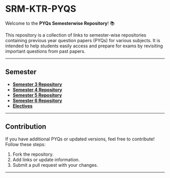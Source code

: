 # SRM-KTR-PYQS

Welcome to the **PYQs Semesterwise Repository**! 📚

This repository is a collection of links to semester-wise repositories containing previous year question papers (PYQs) for various subjects. It is intended to help students easily access and prepare for exams by revisiting important questions from past papers.

---

## Semester


- [**Semester 3 Repository**](https://github.com/pulkitshringi/SRM-Sem3-Notes-PYQS)
- [**Semester 4 Repository**](https://github.com/pulkitshringi/SRM-Sem-4-Notes-PYQS)
- [**Semester 5 Repository**](https://github.com/pulkitshringi/SRM-Sem5-Notes-PYQS)
- [**Semester 6 Repository**](https://github.com/pulkitshringi/SRM-Sem6-Notes-PYQS)
- [**Electives**](https://github.com/pulkitshringi/SRM-Electives)

---

## Contribution

If you have additional PYQs or updated versions, feel free to contribute! Follow these steps:

1. Fork the repository.
2. Add links or update information.
3. Submit a pull request with your changes.

---
